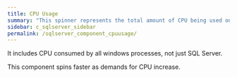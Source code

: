 ```yaml
---
title: CPU Usage
summary: "This spinner represents the total amount of CPU being used on the machine being diagnosed."
sidebar: c_sqlserver_sidebar
permalink: /sqlserver_component_cpuusage/
---
```



It includes CPU consumed by all windows processes, not just SQL Server.

This component spins faster as demands for CPU increase.
